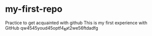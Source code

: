 # my-first-repo
Practice to get acquainted with github
This is my first experience with GitHub
qw4545youd45optfفغ4t2we56ftdadfg
